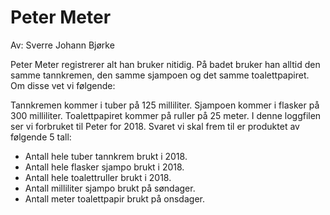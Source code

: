# Peter Meter
Av: Sverre Johann Bjørke

Peter Meter registrerer alt han bruker nitidig. På badet bruker han alltid den samme tannkremen, den samme sjampoen og det samme toalettpapiret. Om disse vet vi følgende:

Tannkremen kommer i tuber på 125 milliliter.
Sjampoen kommer i flasker på 300 milliliter.
Toalettpapiret kommer på ruller på 25 meter.
I denne loggfilen ser vi forbruket til Peter for 2018. Svaret vi skal frem til er produktet av følgende 5 tall:

- Antall hele tuber tannkrem brukt i 2018.
- Antall hele flasker sjampo brukt i 2018.
- Antall hele toalettruller brukt i 2018.
- Antall milliliter sjampo brukt på søndager.
- Antall meter toalettpapir brukt på onsdager.
